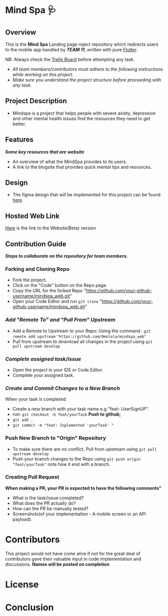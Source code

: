 # Mind Spa 🩺
  ## Overview 
  This is the **Mind Spa** Landing page roject repository which redirects users to the mobile app handled by **_TEAM 11_**, written with pure [Flutter](https://flutter.dev/).
  
  NB: Always check the [Trello Board](https://trello.com/b/PfAdYRVB/mind-spa-ng-dev-team) before attempting any task.
  
  - _All team members/contributors must adhere to the following instructions while working on this project._
  - _Make sure you understand the project structure before proceeding with any task._
  
  ## Project Description
  
  - Mindspa is a project that helps people with severe axiety, depression and other mental health issues find the resources they need to get better.

## Features
**_Some key resources that are website_**

- An overview of what the MindSpa provides to its users.
- A link to the blogsite that provides quick mental tips and resources.

## Design 

  - The figma design that will be implemented for this project can be found [here](https://www.figma.com/file/qFarhYtLErHmVzhliImGdB/Mind-Spa?node-id=701%3A706) 

## Hosted Web Link
   [Here](https://mindspang.github.io/mindspa_web/index.html) is the link to the Website(Beta) version

## Contribution Guide
  **_Steps to collaborate on the repository for team members._**
  ### Forking and Cloning Repo
  * Fork the project.  
  * Click on the "Code" button on the Repo page.
  * Copy the URL for the forked Repo "https://github.com/your-github-username/mindspa_web.git"
  * Open your Code Editor and  run `git clone` "https://github.com/your-github-username/mindspa_web.git"

 ### _Add "Remote To" and "Pull From" Upstream_
  * Add a Remote to Upstream to your Repo:
      Using the command : `git remote add upstream` ` "https://github.com/Omolola/mindspa_web" ` 
  * Pull from upstream to download all changes in the project using `git pull upstream develop`
  
 ### _Complete assigned task/issue_
  * Open the project in your IDE or Code Editor.
  * Complete your assigned task.


 ### _Create and Commit Changes to a New Branch_
  When your task is completed:
  * Create a new branch with your task name e.g "feat- UserSignUP". 
  * run: `git checkout -b feat/yourTask`
  **Push to github;**
  * `git add .`
  * `git commit -m "feat: Inplemented 'yourTask' "`
  
### Push New Branch to "Origin" Repository
  * To make sure there are no conflict, Pull from upstream using `git pull upstream develop`
  * Push your branch changes to the Repo using `git push origin "feat/yourTask"` note how it end with a branch.

### Creating Pull Request

  **When making a PR, your PR is expected to have the following comments"**

  * What is the task/issue completed?
  * What does the PR actually do?
  * How can the PR be manually tested?
  * Screenshots(of your implementation - A mobile screen or an APi payload). 



# Contributors
This project would not have come alive if not for the great deal of contributors gave their valuable input in code implementation and discussions.
**Names will be posted on completion**

# License


# Conclusion
